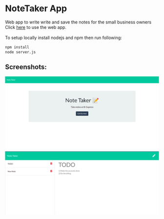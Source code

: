 # NoteTaker App
Web app to write write and save the notes for the small business owners<br>
Click [here](https://note-taker-apz.herokuapp.com/notes) to use the web app.
<br><br>
To setup locally install nodejs and npm then run following:
```
npm install
node server.js
```
## Screenshots:
![Screenshot](https://github.com/ikrammmmm/NoteTaker/blob/main/docs/sc2.png)
![Screenshot](https://github.com/ikrammmmm/NoteTaker/blob/main/docs/sc1.png)

